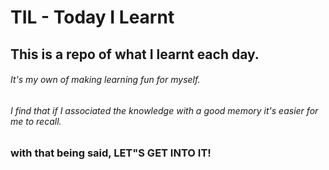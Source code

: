 # TIL - Today I Learnt

## This is a repo of what I learnt each day.

###### It's my own of making learning fun for myself.
###### I find that if I associated the knowledge with a good memory it's easier for me to recall.

### with that being said, LET"S GET INTO IT!